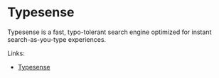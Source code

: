 # Typesense

Typesense is a fast, typo-tolerant search engine optimized for instant search-as-you-type experiences.

Links:

- [Typesense](https://typesense.org)
